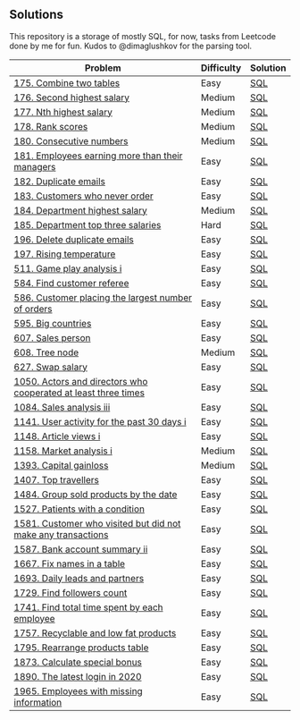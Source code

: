 ## Solutions

This repository is a storage of mostly SQL, for now, tasks from Leetcode done by me for fun. 
Kudos to @dimaglushkov for the parsing tool. 

|Problem|Difficulty|Solution|
|-|-|-|
| [175. Combine two tables](https://leetcode.com/problems/combine-two-tables/) | Easy | [SQL](/solutions/combine-two-tables.sql)  |
| [176. Second highest salary](https://leetcode.com/problems/second-highest-salary/) | Medium | [SQL](/solutions/second-highest-salary.sql)  |
| [177. Nth highest salary](https://leetcode.com/problems/nth-highest-salary/) | Medium | [SQL](/solutions/nth-highest-salary.sql)  |
| [178. Rank scores](https://leetcode.com/problems/rank-scores/) | Medium | [SQL](/solutions/rank-scores.sql)  |
| [180. Consecutive numbers](https://leetcode.com/problems/consecutive-numbers/) | Medium | [SQL](/solutions/consecutive-numbers.sql)  |
| [181. Employees earning more than their managers](https://leetcode.com/problems/employees-earning-more-than-their-managers/) | Easy | [SQL](/solutions/employees-earning-more-than-their-managers.sql)  |
| [182. Duplicate emails](https://leetcode.com/problems/duplicate-emails/) | Easy | [SQL](/solutions/duplicate-emails.sql)  |
| [183. Customers who never order](https://leetcode.com/problems/customers-who-never-order/) | Easy | [SQL](/solutions/customers-who-never-order.sql)  |
| [184. Department highest salary](https://leetcode.com/problems/department-highest-salary/) | Medium | [SQL](/solutions/department-highest-salary.sql)  |
| [185. Department top three salaries](https://leetcode.com/problems/department-top-three-salaries/) | Hard | [SQL](/solutions/department-top-three-salaries.sql)  |
| [196. Delete duplicate emails](https://leetcode.com/problems/delete-duplicate-emails/) | Easy | [SQL](/solutions/delete-duplicate-emails.sql)  |
| [197. Rising temperature](https://leetcode.com/problems/rising-temperature/) | Easy | [SQL](/solutions/rising-temperature.sql)  |
| [511. Game play analysis i](https://leetcode.com/problems/game-play-analysis-i/) | Easy | [SQL](/solutions/game-play-analysis-i.sql)  |
| [584. Find customer referee](https://leetcode.com/problems/find-customer-referee/) | Easy | [SQL](/solutions/find-customer-referee.sql)  |
| [586. Customer placing the largest number of orders](https://leetcode.com/problems/customer-placing-the-largest-number-of-orders/) | Easy | [SQL](/solutions/customer-placing-the-largest-number-of-orders.sql)  |
| [595. Big countries](https://leetcode.com/problems/big-countries/) | Easy | [SQL](/solutions/big-countries.sql)  |
| [607. Sales person](https://leetcode.com/problems/sales-person/) | Easy | [SQL](/solutions/sales-person.sql)  |
| [608. Tree node](https://leetcode.com/problems/tree-node/) | Medium | [SQL](/solutions/tree-node.sql)  |
| [627. Swap salary](https://leetcode.com/problems/swap-salary/) | Easy | [SQL](/solutions/swap-salary.sql)  |
| [1050. Actors and directors who cooperated at least three times](https://leetcode.com/problems/actors-and-directors-who-cooperated-at-least-three-times/) | Easy | [SQL](/solutions/actors-and-directors-who-cooperated-at-least-three-times.sql)  |
| [1084. Sales analysis iii](https://leetcode.com/problems/sales-analysis-iii/) | Easy | [SQL](/solutions/sales-analysis-iii.sql)  |
| [1141. User activity for the past 30 days i](https://leetcode.com/problems/user-activity-for-the-past-30-days-i/) | Easy | [SQL](/solutions/user-activity-for-the-past-30-days-i.sql)  |
| [1148. Article views i](https://leetcode.com/problems/article-views-i/) | Easy | [SQL](/solutions/article-views-i.sql)  |
| [1158. Market analysis i](https://leetcode.com/problems/market-analysis-i/) | Medium | [SQL](/solutions/market-analysis-i.sql)  |
| [1393. Capital gainloss](https://leetcode.com/problems/capital-gainloss/) | Medium | [SQL](/solutions/capital-gainloss.sql)  |
| [1407. Top travellers](https://leetcode.com/problems/top-travellers/) | Easy | [SQL](/solutions/top-travellers.sql)  |
| [1484. Group sold products by the date](https://leetcode.com/problems/group-sold-products-by-the-date/) | Easy | [SQL](/solutions/group-sold-products-by-the-date.sql)  |
| [1527. Patients with a condition](https://leetcode.com/problems/patients-with-a-condition/) | Easy | [SQL](/solutions/patients-with-a-condition.sql)  |
| [1581. Customer who visited but did not make any transactions](https://leetcode.com/problems/customer-who-visited-but-did-not-make-any-transactions/) | Easy | [SQL](/solutions/customer-who-visited-but-did-not-make-any-transactions.sql)  |
| [1587. Bank account summary ii](https://leetcode.com/problems/bank-account-summary-ii/) | Easy | [SQL](/solutions/bank-account-summary-ii.sql)  |
| [1667. Fix names in a table](https://leetcode.com/problems/fix-names-in-a-table/) | Easy | [SQL](/solutions/fix-names-in-a-table.sql)  |
| [1693. Daily leads and partners](https://leetcode.com/problems/daily-leads-and-partners/) | Easy | [SQL](/solutions/daily-leads-and-partners.sql)  |
| [1729. Find followers count](https://leetcode.com/problems/find-followers-count/) | Easy | [SQL](/solutions/find-followers-count.sql)  |
| [1741. Find total time spent by each employee](https://leetcode.com/problems/find-total-time-spent-by-each-employee/) | Easy | [SQL](/solutions/find-total-time-spent-by-each-employee.sql)  |
| [1757. Recyclable and low fat products](https://leetcode.com/problems/recyclable-and-low-fat-products/) | Easy | [SQL](/solutions/recyclable-and-low-fat-products.sql)  |
| [1795. Rearrange products table](https://leetcode.com/problems/rearrange-products-table/) | Easy | [SQL](/solutions/rearrange-products-table.sql)  |
| [1873. Calculate special bonus](https://leetcode.com/problems/calculate-special-bonus/) | Easy | [SQL](/solutions/calculate-special-bonus.sql)  |
| [1890. The latest login in 2020](https://leetcode.com/problems/the-latest-login-in-2020/) | Easy | [SQL](/solutions/the-latest-login-in-2020.sql)  |
| [1965. Employees with missing information](https://leetcode.com/problems/employees-with-missing-information/) | Easy | [SQL](/solutions/employees-with-missing-information.sql)  |

